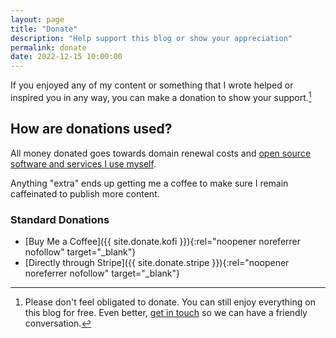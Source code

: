 ```yaml
---
layout: page
title: "Donate"
description: "Help support this blog or show your appreciation"
permalink: donate
date: 2022-12-15 10:00:00
---
```


If you enjoyed any of my content or something that I wrote helped or inspired you in any way, you can make a donation to show your support.[^1]

## How are donations used?

All money donated goes towards domain renewal costs and [open source software and services I use myself](/uses).

Anything "extra" ends up getting me a coffee to make sure I remain caffeinated to publish more content.

### Standard Donations


- [Buy Me a Coffee]({{ site.donate.kofi }}){:rel="noopener noreferrer nofollow" target="_blank"}  
- [Directly through Stripe]({{ site.donate.stripe }}){:rel="noopener noreferrer nofollow" target="_blank"}

[^1]: Please don't feel obligated to donate. You can still enjoy everything on this blog for free. Even better, [get in touch](/#contact) so we can have a friendly conversation.
